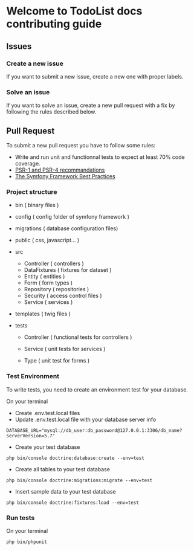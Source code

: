 # Welcome to TodoList docs contributing guide

## Issues

### Create a new issue

If you want to submit a new issue, create a new one with proper labels.

### Solve an issue

If you want to solve an issue, create a new pull request with a fix by following the rules described below.

## Pull Request
To submit a new pull request you have to follow some rules:
*   Write and run unit and functionnal tests to expect at least 70% code coverage.
*   [PSR-1 and PSR-4 recommandations](https://www.php-fig.org/psr/#numerical-index)
*   [The Symfony Framework Best Practices](https://symfony.com/doc/current/best_practices.html)

### Project structure
*   bin ( binary files )

*   config ( config folder of symfony framework )

*   migrations ( database configuration files)

*   public ( css, javascript... )

*   src

    *   Controller ( controllers )
    *   DataFixtures ( fixtures for dataset )
    *   Entity ( entities )
    *   Form ( form types )
    *   Repository ( repositories )
    *   Security ( access control files )
    *   Service ( services )
    
*   templates ( twig files )

*   tests

    *   Controller ( functional tests for controllers )

    *   Service ( unit tests for services )

    *   Type ( unit test for forms )

### Test Environment
To write tests, you need to create an environment test for your database.

On your terminal
*   Create .env.test.local files
*   Update .env.test.local file with your database server info
```text
DATABASE_URL="mysql://db_user:db_password@127.0.0.1:3306/db_name?serverVersion=5.7"
```
*   Create your test database
```text
php bin/console doctrine:database:create --env=test
```
*   Create all tables to your test database
```text
php bin/console doctrine:migrations:migrate --env=test
```
*   Insert sample data to your test database
```text
php bin/console doctrine:fixtures:load --env=test
```

### Run tests
On your terminal
```text
php bin/phpunit
```